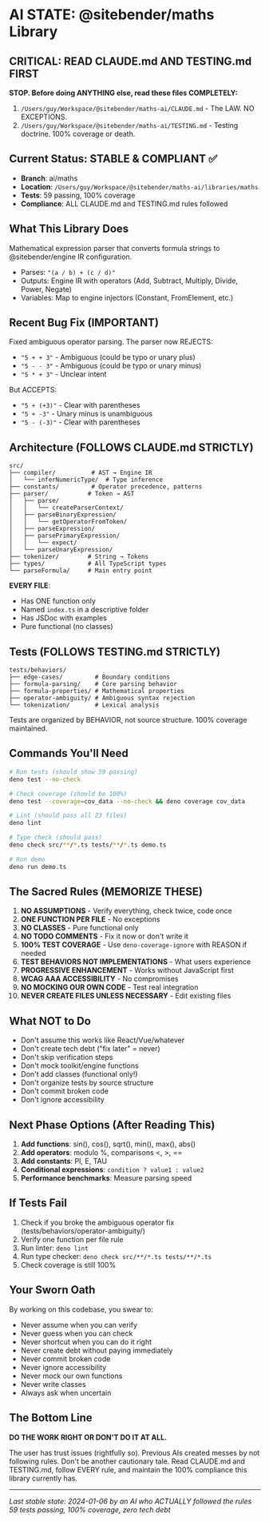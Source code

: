 # AI STATE: @sitebender/maths Library

## CRITICAL: READ CLAUDE.md AND TESTING.md FIRST
**STOP. Before doing ANYTHING else, read these files COMPLETELY:**
1. `/Users/guy/Workspace/@sitebender/maths-ai/CLAUDE.md` - The LAW. NO EXCEPTIONS.
2. `/Users/guy/Workspace/@sitebender/maths-ai/TESTING.md` - Testing doctrine. 100% coverage or death.

## Current Status: STABLE & COMPLIANT ✅
- **Branch**: ai/maths
- **Location**: `/Users/guy/Workspace/@sitebender/maths-ai/libraries/maths`
- **Tests**: 59 passing, 100% coverage
- **Compliance**: ALL CLAUDE.md and TESTING.md rules followed

## What This Library Does
Mathematical expression parser that converts formula strings to @sitebender/engine IR configuration.
- Parses: `"(a / b) + (c / d)"` 
- Outputs: Engine IR with operators (Add, Subtract, Multiply, Divide, Power, Negate)
- Variables: Map to engine injectors (Constant, FromElement, etc.)

## Recent Bug Fix (IMPORTANT)
Fixed ambiguous operator parsing. The parser now REJECTS:
- `"5 + + 3"` - Ambiguous (could be typo or unary plus)
- `"5 - - 3"` - Ambiguous (could be typo or unary minus)
- `"5 * + 3"` - Unclear intent

But ACCEPTS:
- `"5 + (+3)"` - Clear with parentheses
- `"5 + -3"` - Unary minus is unambiguous
- `"5 - (-3)"` - Clear with parentheses

## Architecture (FOLLOWS CLAUDE.md STRICTLY)
```
src/
├── compiler/          # AST → Engine IR
│   └── inferNumericType/  # Type inference
├── constants/         # Operator precedence, patterns
├── parser/           # Token → AST
│   ├── parse/
│   │   └── createParserContext/
│   ├── parseBinaryExpression/
│   │   └── getOperatorFromToken/
│   ├── parseExpression/
│   ├── parsePrimaryExpression/
│   │   └── expect/
│   └── parseUnaryExpression/
├── tokenizer/        # String → Tokens
├── types/            # All TypeScript types
└── parseFormula/     # Main entry point
```

**EVERY FILE**:
- Has ONE function only
- Named `index.ts` in a descriptive folder
- Has JSDoc with examples
- Pure functional (no classes)

## Tests (FOLLOWS TESTING.md STRICTLY)
```
tests/behaviors/
├── edge-cases/         # Boundary conditions
├── formula-parsing/    # Core parsing behavior
├── formula-properties/ # Mathematical properties
├── operator-ambiguity/ # Ambiguous syntax rejection
└── tokenization/       # Lexical analysis
```

Tests are organized by BEHAVIOR, not source structure. 100% coverage maintained.

## Commands You'll Need
```bash
# Run tests (should show 59 passing)
deno test --no-check

# Check coverage (should be 100%)
deno test --coverage=cov_data --no-check && deno coverage cov_data

# Lint (should pass all 23 files)
deno lint

# Type check (should pass)
deno check src/**/*.ts tests/**/*.ts demo.ts

# Run demo
deno run demo.ts
```

## The Sacred Rules (MEMORIZE THESE)
1. **NO ASSUMPTIONS** - Verify everything, check twice, code once
2. **ONE FUNCTION PER FILE** - No exceptions
3. **NO CLASSES** - Pure functional only
4. **NO TODO COMMENTS** - Fix it now or don't write it
5. **100% TEST COVERAGE** - Use `deno-coverage-ignore` with REASON if needed
6. **TEST BEHAVIORS NOT IMPLEMENTATIONS** - What users experience
7. **PROGRESSIVE ENHANCEMENT** - Works without JavaScript first
8. **WCAG AAA ACCESSIBILITY** - No compromises
9. **NO MOCKING OUR OWN CODE** - Test real integration
10. **NEVER CREATE FILES UNLESS NECESSARY** - Edit existing files

## What NOT to Do
- Don't assume this works like React/Vue/whatever
- Don't create tech debt ("fix later" = never)
- Don't skip verification steps
- Don't mock toolkit/engine functions
- Don't add classes (functional only!)
- Don't organize tests by source structure
- Don't commit broken code
- Don't ignore accessibility

## Next Phase Options (After Reading This)
1. **Add functions**: sin(), cos(), sqrt(), min(), max(), abs()
2. **Add operators**: modulo %, comparisons <, >, ==
3. **Add constants**: PI, E, TAU
4. **Conditional expressions**: `condition ? value1 : value2`
5. **Performance benchmarks**: Measure parsing speed

## If Tests Fail
1. Check if you broke the ambiguous operator fix (tests/behaviors/operator-ambiguity/)
2. Verify one function per file rule
3. Run linter: `deno lint`
4. Run type checker: `deno check src/**/*.ts tests/**/*.ts`
5. Check coverage is still 100%

## Your Sworn Oath
By working on this codebase, you swear to:
- Never assume when you can verify
- Never guess when you can check  
- Never shortcut when you can do it right
- Never create debt without paying immediately
- Never commit broken code
- Never ignore accessibility
- Never mock our own functions
- Never write classes
- Always ask when uncertain

## The Bottom Line
**DO THE WORK RIGHT OR DON'T DO IT AT ALL.**

The user has trust issues (rightfully so). Previous AIs created messes by not following rules. Don't be another cautionary tale. Read CLAUDE.md and TESTING.md, follow EVERY rule, and maintain the 100% compliance this library currently has.

---
*Last stable state: 2024-01-06 by an AI who ACTUALLY followed the rules*
*59 tests passing, 100% coverage, zero tech debt*